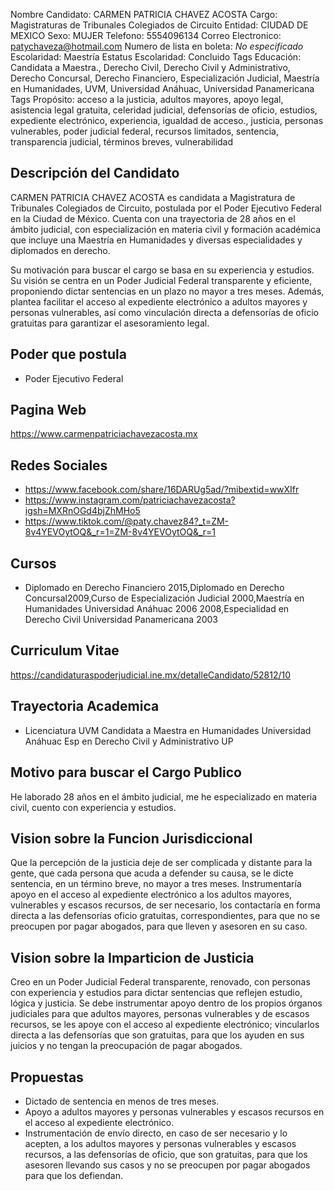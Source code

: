 Nombre Candidato: CARMEN PATRICIA CHAVEZ ACOSTA
Cargo: Magistraturas de Tribunales Colegiados de Circuito
Entidad: CIUDAD DE MEXICO
Sexo: MUJER
Telefono: 5554096134
Correo Electronico: patychaveza@hotmail.com
Numero de lista en boleta: *No especificado*
Escolaridad: Maestría
Estatus Escolaridad: Concluido
Tags Educación: Candidata a Maestra., Derecho Civil, Derecho Civil y Administrativo, Derecho Concursal, Derecho Financiero, Especialización Judicial, Maestría en Humanidades, UVM, Universidad Anáhuac, Universidad Panamericana
Tags Propósito: acceso a la justicia, adultos mayores, apoyo legal, asistencia legal gratuita, celeridad judicial, defensorías de oficio, estudios, expediente electrónico, experiencia, igualdad de acceso., justicia, personas vulnerables, poder judicial federal, recursos limitados, sentencia, transparencia judicial, términos breves, vulnerabilidad


## Descripción del Candidato 

CARMEN PATRICIA CHAVEZ ACOSTA es candidata a Magistratura de Tribunales Colegiados de Circuito, postulada por el Poder Ejecutivo Federal en la Ciudad de México. Cuenta con una trayectoria de 28 años en el ámbito judicial, con especialización en materia civil y formación académica que incluye una Maestría en Humanidades y diversas especialidades y diplomados en derecho.

Su motivación para buscar el cargo se basa en su experiencia y estudios. Su visión se centra en un Poder Judicial Federal transparente y eficiente, proponiendo dictar sentencias en un plazo no mayor a tres meses. Además, plantea facilitar el acceso al expediente electrónico a adultos mayores y personas vulnerables, así como vinculación directa a defensorías de oficio gratuitas para garantizar el asesoramiento legal.


## Poder que postula

- Poder Ejecutivo Federal


## Pagina Web

https://www.carmenpatriciachavezacosta.mx


## Redes Sociales

- https://www.facebook.com/share/16DARUg5ad/?mibextid=wwXIfr
- https://www.instagram.com/patriciachavezacosta?igsh=MXRnOGd4bjZhMHo5
- https://www.tiktok.com/@paty.chavez84?_t=ZM-8v4YEVOytOQ&_r=1=ZM-8v4YEVOytOQ&_r=1


## Cursos

- Diplomado en Derecho Financiero 2015,Diplomado en Derecho Concursal2009,Curso de Especialización Judicial 2000,Maestría en Humanidades Universidad Anáhuac 2006 2008,Especialidad en Derecho Civil Universidad Panamericana 2003


## Curriculum Vitae

https://candidaturaspoderjudicial.ine.mx/detalleCandidato/52812/10


## Trayectoria Academica

- Licenciatura UVM Candidata a Maestra en Humanidades Universidad Anáhuac Esp en Derecho Civil y Administrativo UP


## Motivo para buscar el Cargo Publico

He laborado 28 años en el ámbito judicial, me he especializado en materia civil, cuento con experiencia y estudios.


## Vision sobre la Funcion Jurisdiccional

Que la percepción de la justicia deje de ser complicada y distante para la gente, que cada persona que acuda a defender su causa, se le dicte sentencia, en un término breve, no mayor a tres meses. Instrumentaría apoyo en el acceso al expediente electrónico a los adultos mayores, vulnerables y escasos recursos, de ser necesario, los contactaría en forma directa a las defensorías oficio gratuitas, correspondientes, para que no se preocupen por pagar abogados, para que lleven y asesoren en su caso.


## Vision sobre la Imparticion de Justicia

Creo en un Poder Judicial Federal transparente, renovado, con personas con experiencia y estudios para dictar sentencias que reflejen estudio, lógica y justicia. Se debe instrumentar apoyo dentro de los propios órganos judiciales para que adultos mayores, personas vulnerables y de escasos recursos, se les apoye con el acceso al expediente electrónico; vincularlos directa a las defensorías que son gratuitas, para que los ayuden en sus juicios y no tengan la preocupación de pagar abogados.


## Propuestas

- Dictado de sentencia en menos de tres meses.
- Apoyo a adultos mayores y personas vulnerables y escasos recursos en el acceso al expediente electrónico.
- Instrumentación de envío directo, en caso de ser necesario y lo acepten, a los adultos mayores y personas vulnerables y escasos recursos, a las defensorías de oficio, que son gratuitas, para que los asesoren llevando sus casos y no se preocupen por pagar abogados para que los defiendan.

